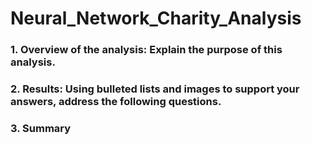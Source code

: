 # Neural_Network_Charity_Analysis


### 1. Overview of the analysis: Explain the purpose of this analysis.


### 2. Results: Using bulleted lists and images to support your answers, address the following questions.



### 3. Summary
